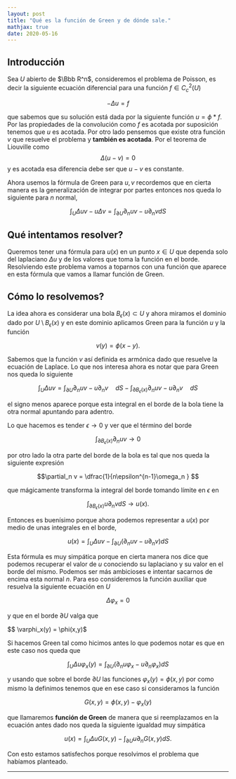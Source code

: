 ```yaml
---
layout: post
title: "Qué es la función de Green y de dónde sale."
mathjax: true
date: 2020-05-16
---
```




## Introducción

Sea $U$ abierto de $\Bbb R^n$, consideremos el problema de Poisson, es decir la siguiente ecuación diferencial para una función $f \in C^2_c(U)$

$$-\Delta u = f $$

que sabemos que su solución está dada por la siguiente función $u=\phi * f$. Por las propiedades de la convolución como $f$ es acotada por suposición tenemos que $u$ es acotada. Por otro lado pensemos que existe otra función $v$ que resuelve el problema y **también es acotada**. Por el teorema de Liouville como 
$$\Delta (u-v) = 0 $$
y es acotada esa diferencia debe ser que $u-v$ es constante. 

Ahora usemos la fórmula de Green para $u,v$ recordemos que en cierta manera es la generalización de integrar por partes entonces nos queda lo siguiente para $n$ normal,

$$\int_U \Delta u v - u\Delta v = \int_{\partial U} \partial_nuv -   u\partial_nv  dS$$

## Qué intentamos resolver?

Queremos tener una fórmula para $u(x)$ en un punto $x \in U$ que dependa  solo del laplaciano $\Delta u$ y de los valores que toma la función en el borde. Resolviendo este problema vamos a toparnos con una función que aparece en esta fórmula que vamos a llamar función de Green.


## Cómo lo resolvemos?



La idea ahora es considerar una bola $B_\epsilon(x) \subset U$ y ahora miramos el dominio dado por $U \setminus B_\epsilon(x)$ y en este dominio aplicamos Green para la función $u$ y la función 

$$ v(y) = \phi(x-y). $$

Sabemos que la función $v$ así definida es armónica dado que resuelve la ecuación de Laplace. Lo que nos interesa ahora es notar que para Green nos queda lo siguiente

$$\int_U \Delta u v  = \int_{\partial U} \partial_nuv -   u\partial_nv \quad  dS - \int_{\partial B_\epsilon(x)} \partial_nuv -   u\partial_nv \quad dS$$

el signo menos aparece porque esta integral en el borde de la bola tiene la otra normal apuntando para adentro. 

Lo que hacemos es tender $\epsilon \to 0$ y ver que el término del borde

$$\int_{\partial B_\epsilon(x)} \partial_nuv  \to 0$$

 por otro lado la otra parte del borde de la bola es tal que nos queda la siguiente expresión
 
 $$\partial_n v = \dfrac{1}{n\epsilon^{n-1}\omega_n } $$
 
 que mágicamente transforma la integral del borde tomando límite en $\epsilon$ en 
 
 $$\int_{\partial B_\epsilon(x)}   u\partial_nv dS \to  u(x).$$
 

Entonces es buenísimo porque ahora podemos representar a $u(x)$ por medio de unas integrales en el borde,

$$ u(x) =  \int_U \Delta u v  - \int_{\partial U} (\partial_nuv -   u\partial_nv)   dS $$

Esta fórmula es muy simpática porque en cierta manera nos dice que podemos recuperar el valor de $u$ conociendo su laplaciano y su valor en el borde del mismo. Podemos ser más ambicioses e intentar sacarnos de encima esta normal $n$. Para eso consideremos la función auxiliar que resuelva la siguiente ecuación en $U$

$$\Delta \varphi_x = 0  $$

y que en el borde $\partial U$ valga que 

$$ \varphi_x(y) = \phi(x,y)$ 

Si hacemos Green tal como hicimos antes lo que podemos notar es que en este caso nos queda que

$$ \int_U \Delta u \varphi_x(y)  = \int_{\partial U} (\partial_nu\varphi_x -   u\partial_n\varphi_x)dS $$

y usando que sobre el borde $\partial U$ las funciones $\varphi_x(y) = \phi(x,y)$ por como mismo la definimos tenemos que en ese caso si consideramos la función 

$$G(x,y) =\phi(x,y) - \varphi_x(y)$$

que llamaremos **función de Green** de manera que si reemplazamos en la ecuación antes dado nos queda la siguiente igualdad muy simpática

$$ u(x) =  \int_U \Delta u G(x,y)  - \int_{\partial U}   u\partial_nG(x,y)  dS. $$

Con esto estamos satisfechos porque resolvimos el problema que habíamos planteado.



---



